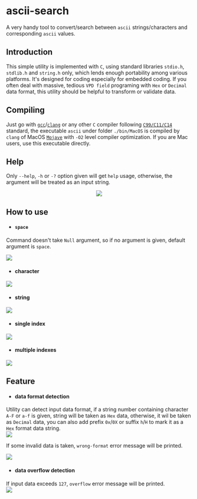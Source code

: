 # ascii-search
  A very handy tool to convert/search between `ascii` strings/characters and corresponding `ascii` values.

## Introduction  

  This simple utility is implemented with `C`, using standard libraries `stdio.h`, `stdlib.h` and `string.h` only, which lends enough portability among various platforms. It's designed for coding especially for embedded coding. If you often deal with massive, tedious `VPD field` programing with `Hex` or `Decimal` data format, this utility should be helpful to transform or validate data.

## Compiling  

  Just go with [`gcc`](https://gcc.gnu.org/)/[`clang`](https://clang.llvm.org/) or any other `C` compiler following [`C99/C11/C14`](https://en.wikipedia.org/wiki/C99) standard, the executable `ascii` under folder `./bin/MacOS` is compiled by `clang` of MacOS [`Mojave`](https://www.apple.com/macos/mojave/) with `-O2` level compiler optimization. If you are Mac users, use this executable directly.   
  
## Help  

  Only `--help`, `-h` or `-?` option given will get `help` usage, otherwise, the argument will be treated as an input string.  
<p align="center">
<img src="https://github.com/mingsxs/ascii_search/blob/master/screenshot/help.png" />
</p>

## How to use 
- #### `space`  
Command doesn't take `Null` argument, so if no argument is given, default argument is `space`.  
   
<img src="https://github.com/mingsxs/ascii_search/blob/master/screenshot/help-space.gif" />

- #### character
<img src="https://github.com/mingsxs/ascii_search/blob/master/screenshot/help-single-char.gif" />

- #### string   
<img src="https://github.com/mingsxs/ascii_search/blob/master/screenshot/help-string.gif" />  

- #### single index   
<img src="https://github.com/mingsxs/ascii_search/blob/master/screenshot/help-single-index.gif" />

- #### multiple indexes  
<img src="https://github.com/mingsxs/ascii_search/blob/master/screenshot/help-indexes.gif" />  
  
## Feature  
- #### data format detection 
Utility can detect input data format, if a string number containing character `A-F` or `a-f` is given, string will be taken as `Hex` data, otherwise, it wil be taken as `Decimal` data, you can also add prefix `0x`/`0X` or suffix `h`/`H` to mark it as a `Hex` format data string.   
<img src="https://github.com/mingsxs/ascii_search/blob/master/screenshot/format-detect.gif" />   
    
If some invalid data is taken, `wrong-format` error message will be printed.   
   
<img src="https://github.com/mingsxs/ascii_search/blob/master/screenshot/wrong-format-detect.gif" /> 
   
- #### data overflow detection  
If input data exceeds `127`, `overflow` error message will be printed.   
<img src="https://github.com/mingsxs/ascii_search/blob/master/screenshot/overflow-detect.gif" />   
